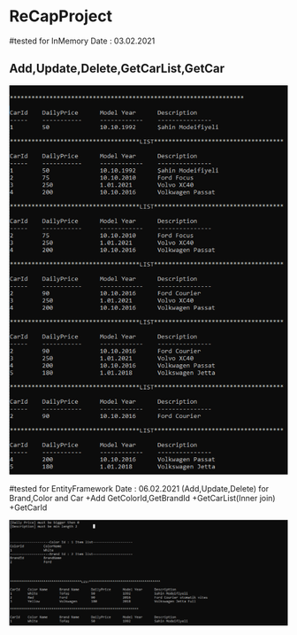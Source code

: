 # ReCapProject



#tested for InMemory  Date : 03.02.2021

Add,Update,Delete,GetCarList,GetCar
------------

![](https://github.com/mahmutAkbas/ReCapProject/blob/master/ConsoleAppUI/Image/324324324.PNG)

#tested for EntityFramework Date : 06.02.2021
(Add,Update,Delete) for Brand,Color and Car
+Add GetColorId,GetBrandId 
+GetCarList(Inner join)
+GetCarId

![](https://github.com/mahmutAkbas/ReCapProject/blob/master/ConsoleAppUI/Image/06-02-2021.PNG)
